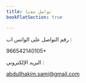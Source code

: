 ```yaml
---
title: تواصل معنا
bookFlatSection: true

---
```



رقم التواصل على الواتس اب  : 

966542140105+

البريد الإلكتروني :

abdullhakim.sami@gmail.com 


<br>
<br>
<br>
<br>
<br>
<br>
<br>
<br>
<br>
<br>
<br>
<br>
<br>
<br>
<br>
<br>

<br>
<br>
<br>
<br>
<br>
<br>
<br>
<br>
<br>
<br>
<br>
<br>
<br>
<br>
<br>
<br>

